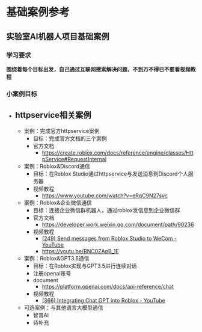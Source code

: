 # 基础案例参考


## 实验室AI机器人项目基础案例

### 学习要求

**围绕着每个目标出发，自己通过互联网搜索解决问题，不到万不得已不要看视频教程**


### 小案例目标
- ## httpservice相关案例
	- 案例：完成官方httpservice案例
		- 目标：完成官方文档的三个案例
		- 官方文档
			- https://create.roblox.com/docs/reference/engine/classes/HttpService#RequestInternal
	- 案例：Roblox&Discord通信
		- 目标：在Roblox Studio通过httpservice与发送消息到Discord个人服务器
		- 视频教程
			- https://www.youtube.com/watch?v=eRqC9N27svc
	- 案例：Roblox&企业微信通信
		- 目标：连接企业微信群机器人，通过roblox发信息到企业微信群
		- 官方文档
			- https://developer.work.weixin.qq.com/document/path/90236
		- 视频教程
			- [(249) Send messages from Roblox Studio to WeCom - YouTube](https://www.youtube.com/watch?v=RNC0ZApB_1E)
			-  https://youtu.be/RNC0ZApB_1E
	- 案例：Roblox&GPT3.5通信
		- 目标：在Roblox实现与GPT3.5进行连续对话
		- 注册openai账号
		- document
			- https://platform.openai.com/docs/api-reference/chat
		- 视频教程
			- [(366) Integrating Chat GPT into Roblox - YouTube](https://www.youtube.com/watch?v=A4kwviBMLu0&t=147s)
	- 可选案例：与其他语言大模型通信
		- 智普AI
		- 待补充
